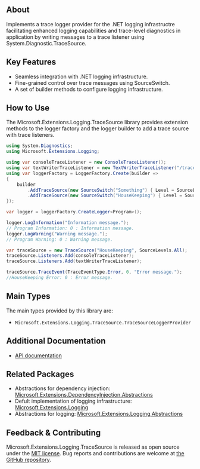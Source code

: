 ## About

<!-- A description of the package and where one can find more documentation -->

Implements a trace logger provider for the .NET logging infrastructre facilitating enhanced logging capabilities and trace-level diagnostics in application by writing messages to a trace listener using System.Diagnostic.TraceSource.

## Key Features

<!-- The key features of this package -->

* Seamless integration with .NET logging infrastructure.
* Fine-grained control over trace messages using SourceSwitch.
* A set of builder methods to configure logging infrastructure.

## How to Use

<!-- A compelling example on how to use this package with code, as well as any specific guidelines for when to use the package -->

The Microsoft.Extensions.Logging.TraceSource library provides extension methods to the logger factory and the logger builder to add a trace source with trace listeners.

```csharp
using System.Diagnostics;
using Microsoft.Extensions.Logging;

using var consoleTraceListener = new ConsoleTraceListener();
using var textWriterTraceListener = new TextWriterTraceListener("/traces.txt");
using var loggerFactory = LoggerFactory.Create(builder =>
{
    builder
        .AddTraceSource(new SourceSwitch("Something") { Level = SourceLevels.All }, consoleTraceListener)
        .AddTraceSource(new SourceSwitch("HouseKeeping") { Level = SourceLevels.All }, textWriterTraceListener);
});

var logger = loggerFactory.CreateLogger<Program>();

logger.LogInformation("Information message.");
// Program Information: 0 : Information message.
logger.LogWarning("Warning message.");
// Program Warning: 0 : Warning message.

var traceSource = new TraceSource("HouseKeeping", SourceLevels.All);
traceSource.Listeners.Add(consoleTraceListener);
traceSource.Listeners.Add(textWriterTraceListener);

traceSource.TraceEvent(TraceEventType.Error, 0, "Error message.");
//HouseKeeping Error: 0 : Error message.
```

## Main Types

<!-- The main types provided in this library -->

The main types provided by this library are:

* `Microsoft.Extensions.Logging.TraceSource.TraceSourceLoggerProvider`

## Additional Documentation

<!-- Links to further documentation. Remove conceptual documentation if not available for the library. -->

* [API documentation](https://learn.microsoft.com/en-us/dotnet/api/microsoft.extensions.logging.tracesource)

## Related Packages

<!-- The related packages associated with this package -->

* Abstractions for dependency injection: [Microsoft.Extensions.DependencyInjection.Abstractions](https://www.nuget.org/packages/Microsoft.Extensions.DependencyInjection.Abstractions/)
* Defult implementation of logging infrastructure: [Microsoft.Extensions.Logging](https://www.nuget.org/packages/Microsoft.Extensions.Logging/)
* Abstractions for logging: [Microsoft.Extensions.Logging.Abstractions](https://www.nuget.org/packages/Microsoft.Extensions.Logging.Abstractions/)

## Feedback & Contributing

<!-- How to provide feedback on this package and contribute to it -->

Microsoft.Extensions.Logging.TraceSource is released as open source under the [MIT license](https://licenses.nuget.org/MIT). Bug reports and contributions are welcome at [the GitHub repository](https://github.com/dotnet/runtime).